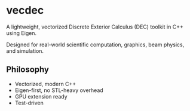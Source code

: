 # vecdec

A lightweight, vectorized Discrete Exterior Calculus (DEC) toolkit in C++ using Eigen.

Designed for real-world scientific computation, graphics, beam physics, and simulation.

## Philosophy
- Vectorized, modern C++
- Eigen-first, no STL-heavy overhead
- GPU extension ready
- Test-driven
